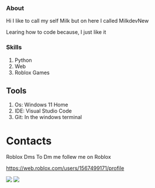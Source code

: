 



### About

Hi I like to call my self Milk but on here I called MilkdevNew

Learing how to code because, I just like it

### Skills
1. Python
2. Web
3. Roblox Games

## Tools

1. Os: Windows 11 Home
2. IDE: Visual Studio Code
3. Git: In the windows terminal


# Contacts

Roblox Dms
To Dm me follew me on Roblox

https://web.roblox.com/users/1567499171/profile

<p align="left">
  <img src="https://github-readme-stats.vercel.app/api/top-langs/?username=MilkdevNew&theme=tokyonight&hide_border=true"/>
  <img src="https://github-readme-stats.vercel.app/api?username=MilkdevNew&&show_icons=true&theme=tokyonight&hide_border=true"/>
</p>
